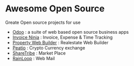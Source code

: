 # Awesome Open Source
Greate Open source projects for use
- [Odoo](https://github.com/odoo/odoo) : a suite of web based open source business apps
- [Invoice Ninja](https://github.com/invoiceninja/invoiceninja) : Invoice, Expense & Time Tracking
- [Property Web Builder](https://github.com/etewiah/property_web_builder) : Realestate Web Builder
- [Peatio](https://github.com/peatio/peatio) : Crypto Currency exchange
- [ShareTribe](https://github.com/sharetribe/sharetribe) : Market Place
- [RainLoop](http://www.rainloop.net/) : Web Mail

